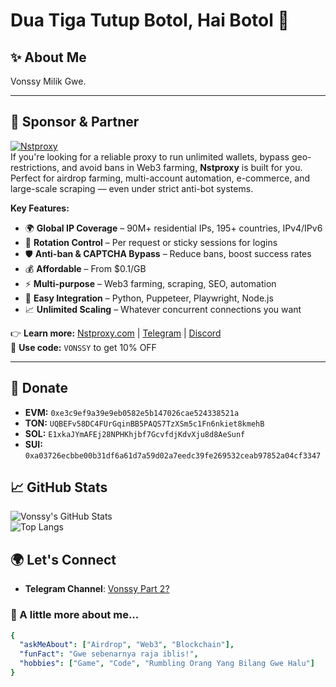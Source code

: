 # Dua Tiga Tutup Botol, Hai Botol 👋

## ✨ About Me
Vonssy Milik Gwe.

---

## 📢 Sponsor & Partner
[![Nstproxy](https://github.com/REY-STTP/temp-assets/blob/main/nstproxy.png?raw=true)](https://nstproxy.com)  
If you're looking for a reliable proxy to run unlimited wallets, bypass geo-restrictions, and avoid bans in Web3 farming, **Nstproxy** is built for you. Perfect for airdrop farming, multi-account automation, e-commerce, and large-scale scraping — even under strict anti-bot systems.

**Key Features:**
- 🌍 **Global IP Coverage** – 90M+ residential IPs, 195+ countries, IPv4/IPv6  
- 🔄 **Rotation Control** – Per request or sticky sessions for logins  
- 🛡 **Anti-ban & CAPTCHA Bypass** – Reduce bans, boost success rates  
- 💰 **Affordable** – From $0.1/GB  
- ⚡ **Multi-purpose** – Web3 farming, scraping, SEO, automation  
- 🔌 **Easy Integration** – Python, Puppeteer, Playwright, Node.js  
- 📈 **Unlimited Scaling** – Whatever concurrent connections you want  

👉 **Learn more:** [Nstproxy.com](https://nstproxy.com) | [Telegram](https://t.me/nstproxy) | [Discord](https://discord.gg/5jjWCAmvng)  
💸 **Use code:** `VONSSY` to get 10% OFF

---

## 💸 Donate
- **EVM:** `0xe3c9ef9a39e9eb0582e5b147026cae524338521a`
- **TON:** `UQBEFv58DC4FUrGqinBB5PAQS7TzXSm5c1Fn6nkiet8kmehB`
- **SOL:** `E1xkaJYmAFEj28NPHKhjbf7GcvfdjKdvXju8d8AeSunf`
- **SUI:** `0xa03726ecbbe00b31df6a61d7a59d02a7eedc39fe269532ceab97852a04cf3347`

## 📈 GitHub Stats
![Vonssy's GitHub Stats](https://github-readme-stats.vercel.app/api?username=vonssy&show_icons=true&theme=radical)  
![Top Langs](https://github-readme-stats.vercel.app/api/top-langs/?username=vonssy&layout=compact&theme=radical)

## 🌍 Let's Connect
- **Telegram Channel**: [Vonssy Part 2?](https://t.me/vonssy_part_2)

### 📌 A little more about me...
```yaml
{
  "askMeAbout": ["Airdrop", "Web3", "Blockchain"],
  "funFact": "Gwe sebenarnya raja iblis!",
  "hobbies": ["Game", "Code", "Rumbling Orang Yang Bilang Gwe Halu"]
}
